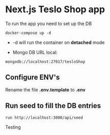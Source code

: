 # Next.js Teslo Shop app

To run the app you need to set up the DB

```
docker-compose up -d 
```

* -d will run the container on __detached__ mode

- Mongo DB URL local:
```
mongodb://localhost:27017/tesloShop
```

## Configure ENV's
Rename the file __.env.template__ to __.env__

## Run seed to fill the DB entries
```
run http://localhost:3000/api/seed
```

Testing